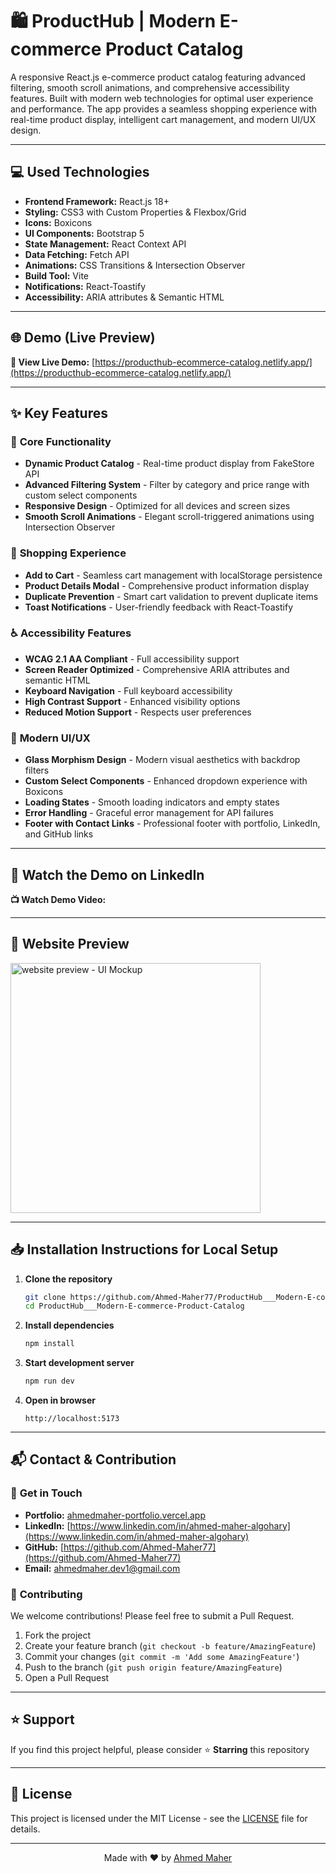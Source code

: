 # 🛍️ ProductHub | Modern E-commerce Product Catalog

A responsive React.js e-commerce product catalog featuring advanced filtering, smooth scroll animations, and comprehensive accessibility features. Built with modern web technologies for optimal user experience and performance. The app provides a seamless shopping experience with real-time product display, intelligent cart management, and modern UI/UX design.

---

## 💻 Used Technologies

-   **Frontend Framework:** React.js 18+
-   **Styling:** CSS3 with Custom Properties & Flexbox/Grid
-   **Icons:** Boxicons
-   **UI Components:** Bootstrap 5
-   **State Management:** React Context API
-   **Data Fetching:** Fetch API
-   **Animations:** CSS Transitions & Intersection Observer
-   **Build Tool:** Vite
-   **Notifications:** React-Toastify
-   **Accessibility:** ARIA attributes & Semantic HTML

---

## 🌐 Demo (Live Preview)

**🚀 View Live Demo:** [https://producthub-ecommerce-catalog.netlify.app/](https://producthub-ecommerce-catalog.netlify.app/)

---

## ✨ Key Features

### 🎯 **Core Functionality**

-   **Dynamic Product Catalog** - Real-time product display from FakeStore API
-   **Advanced Filtering System** - Filter by category and price range with custom select components
-   **Responsive Design** - Optimized for all devices and screen sizes
-   **Smooth Scroll Animations** - Elegant scroll-triggered animations using Intersection Observer

### 🛒 **Shopping Experience**

-   **Add to Cart** - Seamless cart management with localStorage persistence
-   **Product Details Modal** - Comprehensive product information display
-   **Duplicate Prevention** - Smart cart validation to prevent duplicate items
-   **Toast Notifications** - User-friendly feedback with React-Toastify

### ♿ **Accessibility Features**

-   **WCAG 2.1 AA Compliant** - Full accessibility support
-   **Screen Reader Optimized** - Comprehensive ARIA attributes and semantic HTML
-   **Keyboard Navigation** - Full keyboard accessibility
-   **High Contrast Support** - Enhanced visibility options
-   **Reduced Motion Support** - Respects user preferences

### 🎨 **Modern UI/UX**

-   **Glass Morphism Design** - Modern visual aesthetics with backdrop filters
-   **Custom Select Components** - Enhanced dropdown experience with Boxicons
-   **Loading States** - Smooth loading indicators and empty states
-   **Error Handling** - Graceful error management for API failures
-   **Footer with Contact Links** - Professional footer with portfolio, LinkedIn, and GitHub links

---

## 🎥 Watch the Demo on LinkedIn

**📺 Watch Demo Video:** []()

---

## 👀 Website Preview

<a href="https://producthub-ecommerce-catalog.netlify.app/" title="demo">
  <img src="https://github.com/user-attachments/assets/3ca7c1a9-9bf9-449f-91c8-ff176d64ab3c" alt="website preview - UI Mockup" width="400">
</a>

---

## 📥 Installation Instructions for Local Setup

1. **Clone the repository**

    ```bash
    git clone https://github.com/Ahmed-Maher77/ProductHub___Modern-E-commerce-Product-Catalog.git
    cd ProductHub___Modern-E-commerce-Product-Catalog
    ```

2. **Install dependencies**

    ```bash
    npm install
    ```

3. **Start development server**

    ```bash
    npm run dev
    ```

4. **Open in browser**
    ```
    http://localhost:5173
    ```

---

## 📬 Contact & Contribution

### 🤝 **Get in Touch**

-   **Portfolio:** [ahmedmaher-portfolio.vercel.app](https://ahmedmaher-portfolio.vercel.app/)
-   **LinkedIn:** [https://www.linkedin.com/in/ahmed-maher-algohary](https://www.linkedin.com/in/ahmed-maher-algohary)
-   **GitHub:** [https://github.com/Ahmed-Maher77](https://github.com/Ahmed-Maher77)
-   **Email:** [ahmedmaher.dev1@gmail.com](mailto:ahmedmaher.dev1@gmail.com)

### 🔧 **Contributing**

We welcome contributions! Please feel free to submit a Pull Request.

1. Fork the project
2. Create your feature branch (`git checkout -b feature/AmazingFeature`)
3. Commit your changes (`git commit -m 'Add some AmazingFeature'`)
4. Push to the branch (`git push origin feature/AmazingFeature`)
5. Open a Pull Request

---

## ⭐ Support

If you find this project helpful, please consider ⭐ **Starring** this repository

---

## 📄 License

This project is licensed under the MIT License - see the [LICENSE](LICENSE) file for details.

---

<div align="center">
  <p>Made with ❤️ by <a href="https://ahmedmaher-portfolio.vercel.app/">Ahmed Maher</a></p>
</div>
